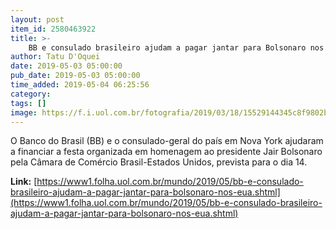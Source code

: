 ```yaml
---
layout: post
item_id: 2580463922
title: >-
    BB e consulado brasileiro ajudam a pagar jantar para Bolsonaro nos EUA
author: Tatu D'Oquei
date: 2019-05-03 05:00:00
pub_date: 2019-05-03 05:00:00
time_added: 2019-05-04 06:25:56
category: 
tags: []
image: https://f.i.uol.com.br/fotografia/2019/03/18/15529144345c8f9802b23ca_1552914434_3x2_rt.jpg
---
```


O Banco do Brasil (BB) e o consulado-geral do país em Nova York ajudaram a financiar a festa organizada em homenagem ao presidente Jair Bolsonaro pela Câmara de Comércio Brasil-Estados Unidos, prevista para o dia 14.

**Link:** [https://www1.folha.uol.com.br/mundo/2019/05/bb-e-consulado-brasileiro-ajudam-a-pagar-jantar-para-bolsonaro-nos-eua.shtml](https://www1.folha.uol.com.br/mundo/2019/05/bb-e-consulado-brasileiro-ajudam-a-pagar-jantar-para-bolsonaro-nos-eua.shtml)

